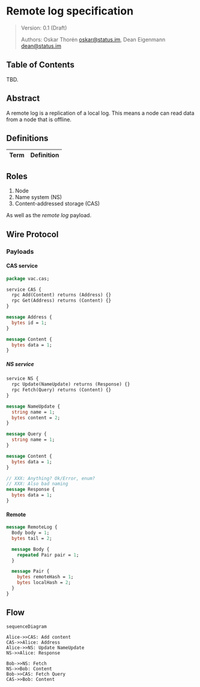 # Remote log specification

<!-- Live version atm: https://notes.status.im/HPLXoeM3Sn6e8sG8TQ2Clw# -->

> Version: 0.1 (Draft)
>
> Authors: Oskar Thorén oskar@status.im, Dean Eigenmann dean@status.im

## Table of Contents

TBD.

## Abstract

A remote log is a replication of a local log. This means a node can read data
from a node that is offline.

## Definitions

| Term        | Definition                                                                             |
| ----------- | -------------------------------------------------------------------------------------- |

## Roles

1. Node
2. Name system (NS)
3. Content-addressed storage (CAS)

As well as the *remote log* payload.

## Wire Protocol

### Payloads

#### CAS service
```protobuf
package vac.cas;

service CAS {
  rpc Add(Content) returns (Address) {}
  rpc Get(Address) returns (Content) {}
}

message Address {
  bytes id = 1;
}

message Content {
  bytes data = 1;
}
```

##### NS service

```protobuf
service NS {
  rpc Update(NameUpdate) returns (Response) {}
  rpc Fetch(Query) returns (Content) {}
}

message NameUpdate {
  string name = 1;
  bytes content = 2;
}

message Query {
  string name = 1;
}

message Content {
  bytes data = 1;
}

// XXX: Anything? Ok/Error, enum?
// XXX: Also bad naming
message Response {
  bytes data = 1;
}
```

<!-- // TODO: NameInit? -->

#### Remote
```protobuf
message RemoteLog {
  Body body = 1;
  bytes tail = 2;

  message Body {
    repeated Pair pair = 1;
  }

  message Pair {
    bytes remoteHash = 1;
    bytes localHash = 2;
  }
}
```

## Flow

<!-- This section is only here for research right now, might move or be unnecessary -->

<!-- Wil likely be replaced with similar flow to one in MVDS.spec -->

```mermaid
sequenceDiagram

Alice->>CAS: Add content
CAS->>Alice: Address
Alice->>NS: Update NameUpdate
NS->>Alice: Response

Bob->>NS: Fetch
NS->>Bob: Content
Bob->>CAS: Fetch Query
CAS->>Bob: Content
```

<!-- 


## Footnotes

TBD.

## Acknowledgements

TBD.
